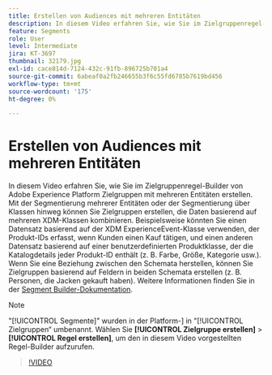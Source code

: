 ```yaml
---
title: Erstellen von Audiences mit mehreren Entitäten
description: In diesem Video erfahren Sie, wie Sie im Zielgruppenregel-Builder von Adobe Experience Platform Zielgruppen mit mehreren Entitäten erstellen.  Mit der Segmentierung mehrerer Entitäten oder der Segmentierung über Klassen hinweg können Sie Zielgruppen erstellen, die Daten basierend auf mehreren XDM-Klassen kombinieren.
feature: Segments
role: User
level: Intermediate
jira: KT-3697
thumbnail: 32179.jpg
exl-id: cace814d-7124-432c-91fb-896725b701a4
source-git-commit: 6abeaf0a2fb246655b3f6c55fd6785b7619bd456
workflow-type: tm+mt
source-wordcount: '175'
ht-degree: 0%

---
```


# Erstellen von Audiences mit mehreren Entitäten

In diesem Video erfahren Sie, wie Sie im Zielgruppenregel-Builder von Adobe Experience Platform Zielgruppen mit mehreren Entitäten erstellen.  Mit der Segmentierung mehrerer Entitäten oder der Segmentierung über Klassen hinweg können Sie Zielgruppen erstellen, die Daten basierend auf mehreren XDM-Klassen kombinieren. Beispielsweise könnten Sie einen Datensatz basierend auf der XDM ExperienceEvent-Klasse verwenden, der Produkt-IDs erfasst, wenn Kunden einen Kauf tätigen, und einen anderen Datensatz basierend auf einer benutzerdefinierten Produktklasse, der die Katalogdetails jeder Produkt-ID enthält (z. B. Farbe, Größe, Kategorie usw.). Wenn Sie eine Beziehung zwischen den Schemata herstellen, können Sie Zielgruppen basierend auf Feldern in beiden Schemata erstellen (z. B. Personen, die Jacken gekauft haben). Weitere Informationen finden Sie in der [Segment Builder-Dokumentation](https://experienceleague.adobe.com/docs/experience-platform/segmentation/ui/segment-builder.html?lang=de).

<!--Segment context (segment payload) allows you to provide key contextual details, such as a visitor's abandoned cart contents, in your segment definition so you can send personalized messages.-->

>[!NOTE]
>
> &quot;[!UICONTROL Segmente]&quot; wurden in der Platform-] in &quot;[!UICONTROL Zielgruppen“ umbenannt. Wählen Sie **[!UICONTROL Zielgruppe erstellen]** > **[!UICONTROL Regel erstellen]**, um den in diesem Video vorgestellten Regel-Builder aufzurufen.

>[!VIDEO](https://video.tv.adobe.com/v/32179?learn=on&enablevpops)
